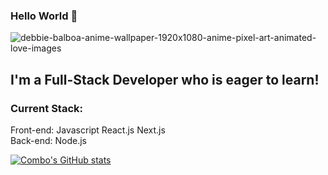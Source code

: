 ### Hello World 👋

![debbie-balboa-anime-wallpaper-1920x1080-anime-pixel-art-animated-love-images](https://user-images.githubusercontent.com/38589050/175884997-86ba52e7-bef4-47e9-a3a0-14fa4ed6a5eb.gif)

## I'm a Full-Stack Developer who is eager to learn!

### Current Stack:

Front-end: Javascript React.js Next.js
<br/>
Back-end: Node.js

[![Combo's GitHub stats](https://github-readme-stats.vercel.app/api?username=iamcombo&theme=algolia&show_icons=true)](https://github.com/iamcombo)
